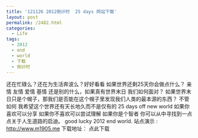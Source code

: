 ```yaml
---
title: '121126 2012倒计时  25 days 网站下载'
layout: post
permalink: /2482.html
categories:
  - Life
tags:
  - 2012
  - end
  - world
  - 下载
  - 倒计时
---
```

还在忙碌么？还在为生活奔波么？好好看看 如果世界还剩25天你会做点什么？ 亲情 友情 爱情 基情 还是别的什么，如果真有世界末日 我们如何面对？ 如果世界末日只是个幌子，那我们是否能在这个幌子里发现我们人类的最本源的东西？ 不管如何 我希望这个世界还有天长地久而不是仅有的 25 days off new world 如果你喜欢可以分享 如果你不喜欢可以尝试理解 如果你是个智者 你可以从中寻找到一点点关于人生道路的启迪。 good lucky 2012 end world. 站点演示 : http://www.m1905.me 下载地址： 点此下载